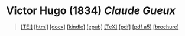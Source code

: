 # Victor Hugo (1834)  <em>Claude Gueux</em> 

>  <a target="_blank" title="Source XML/TEI" class="mime48 tei" href="https://hurlus.github.io/tei/hugo1834_claude-gueux.xml">[TEI]</a>  <a target="_blank" title="HTML une page" class="mime48 html" href="https://hurlus.github.io/hugo1834_claude-gueux/hugo1834_claude-gueux.html">[html]</a>  <a target="_blank" title="Bureautique (LibreOffice, MS.Word)" class="mime48 docx" href="https://hurlus.github.io/hugo1834_claude-gueux/hugo1834_claude-gueux.docx">[docx]</a>  <a target="_blank" title="Amazon.kindle" class="mime48 mobi" href="https://hurlus.github.io/hugo1834_claude-gueux/hugo1834_claude-gueux.mobi">[kindle]</a>  <a target="_blank" title="EPUB, pour liseuses et téléphones" class="mime48 epub" href="https://hurlus.github.io/hugo1834_claude-gueux/hugo1834_claude-gueux.epub">[epub]</a>  <a target="_blank" title="LaTeX" class="mime48 tex" href="https://hurlus.github.io/hugo1834_claude-gueux/hugo1834_claude-gueux.tex">[TeX]</a>  <a target="_blank" title="PDF à imprimer, A4 2 colonnes" class="mime48 pdf" href="https://hurlus.github.io/hugo1834_claude-gueux/hugo1834_claude-gueux.pdf">[pdf]</a>  <a target="_blank" title="PDF à lire, A5 une colonne" class="mime48 a5" href="https://hurlus.github.io/hugo1834_claude-gueux/hugo1834_claude-gueux_a5.pdf">[pdf a5]</a>  <a target="_blank" title="Brochure à agrafer, pdf imposé pour imprimante recto/verso" class="mime48 brochure" href="https://hurlus.github.io/hugo1834_claude-gueux/hugo1834_claude-gueux_brochure.pdf">[brochure]</a> 

